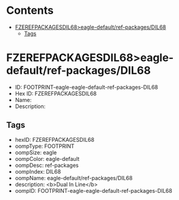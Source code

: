 



Contents
========

* [FZEREFPACKAGESDIL68>eagle-default/ref-packages/DIL68](#fzerefpackagesdil68eagle-defaultref-packagesdil68)
	* [Tags](#tags)

# FZEREFPACKAGESDIL68>eagle-default/ref-packages/DIL68

- ID: FOOTPRINT-eagle-eagle-default-ref-packages-DIL68
- Hex ID: FZEREFPACKAGESDIL68
- Name: 
- Description: 

## Tags

- hexID: FZEREFPACKAGESDIL68
- oompType: FOOTPRINT
- oompSize: eagle
- oompColor: eagle-default
- oompDesc: ref-packages
- oompIndex: DIL68
- oompName: eagle-default/ref-packages/DIL68
- description: &lt;b&gt;Dual In Line&lt;/b&gt;
- oompID: FOOTPRINT-eagle-eagle-default-ref-packages-DIL68
